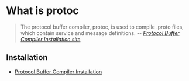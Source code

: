 # What is protoc

> The protocol buffer compiler, protoc, is used to compile .proto files, which contain service and message definitions.
> -- *[Protocol Buffer Compiler Installation site](https://grpc.io/docs/protoc-installation/)*


## Installation

- [Protocol Buffer Compiler Installation](https://grpc.io/docs/protoc-installation/)
